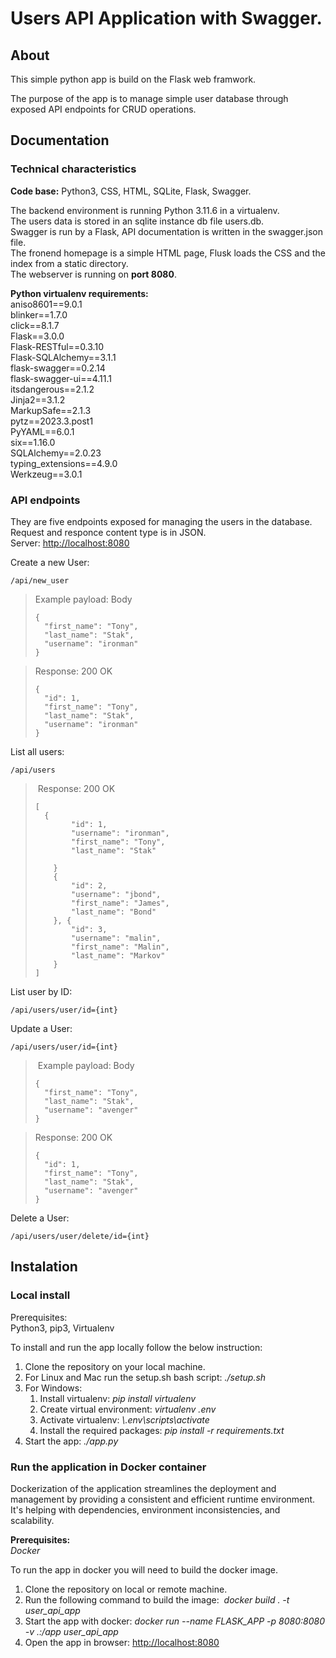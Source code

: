 # Users API Application with Swagger.

About
-----


This simple python app is build on the Flask web framwork.

The purpose of the app is to manage simple user database through exposed API endpoints for CRUD operations.

Documentation
-------------


### Technical characteristics

**Code base:** Python3, CSS, HTML, SQLite, Flask, Swagger.

The backend environment is running Python 3.11.6 in a virtualenv.  
The users data is stored in an sqlite instance db file users.db.   
Swagger is run by a Flask, API documentation is written in the swagger.json file.  
The fronend homepage is a simple HTML page, Flusk loads the CSS and the index from a static directory.    
The webserver is running on **port 8080**.

**Python virtualenv requirements:**  
aniso8601==9.0.1  
blinker==1.7.0  
click==8.1.7  
Flask==3.0.0  
Flask-RESTful==0.3.10  
Flask-SQLAlchemy==3.1.1  
flask-swagger==0.2.14  
flask-swagger-ui==4.11.1  
itsdangerous==2.1.2  
Jinja2==3.1.2  
MarkupSafe==2.1.3  
pytz==2023.3.post1  
PyYAML==6.0.1  
six==1.16.0  
SQLAlchemy==2.0.23  
typing\_extensions==4.9.0  
Werkzeug==3.0.1

### API endpoints

They are five endpoints exposed for managing the users in the database.  
Request and responce content type is in JSON.  
Server: [http://localhost:8080](http://localhost:8080/api/users)

Create a new User: 

    /api/new_user

> Example payload: Body
> 
>     {
>       "first_name": "Tony",
>       "last_name": "Stak",
>       "username": "ironman"
>     }

> Response: 200 OK
> 
>     {
>       "id": 1,
>       "first_name": "Tony",
>       "last_name": "Stak",
>       "username": "ironman"
>     }

List all users:

    /api/users

>  Response: 200 OK
> 
>     [	
>     	{
>             "id": 1,
>             "username": "ironman",
>             "first_name": "Tony",
>             "last_name": "Stak"
>     
>         }
>         {
>             "id": 2,
>             "username": "jbond",
>             "first_name": "James",
>             "last_name": "Bond"
>         }, {
>             "id": 3,
>             "username": "malin",
>             "first_name": "Malin",
>             "last_name": "Markov"
>         }
>     ]

List user by ID: 

    /api/users/user/id={int}

Update a User: 

    /api/users/user/id={int}

>  Example payload: Body
> 
>     {
>       "first_name": "Tony",
>       "last_name": "Stak",
>       "username": "avenger"
>     }

> Response: 200 OK
> 
>     {
>       "id": 1,
>       "first_name": "Tony",
>       "last_name": "Stak",
>       "username": "avenger"
>     }

Delete a User: 

    /api/users/user/delete/id={int}

Instalation
-----------


### Local install

Prerequisites:   
Python3, pip3, Virtualenv

To install and run the app locally follow the below instruction:

1.  Clone the repository on your local machine.
2.  For Linux and Mac run the setup.sh bash script: _./setup.sh_
3.  For Windows: 
    1.  Install virtualenv: _pip install virtualenv_
    2.  Create virtual environment: _virtualenv .env_
    3.  Activate virtualenv: _\\.env\\scripts\\activate_
    4.  Install the required packages: _pip install -r requirements.txt_
4.  Start the app: _./app.py_

### Run the application in Docker container

Dockerization of the application streamlines the deployment and management by providing a consistent and efficient runtime environment. It's helping with dependencies, environment inconsistencies, and scalability.

**Prerequisites:**   
_Docker_

To run the app in docker you will need to build the docker image.

1.  Clone the repository on local or remote machine.
2.  Run the following command to build the image:  _docker build . -t user\_api\_app_
3.  Start the app with docker: _docker run --name FLASK\_APP -p 8080:8080 -v .:/app user\_api\_app_
4.  Open the app in browser: [http://localhost:8080](http://localhost:8080)